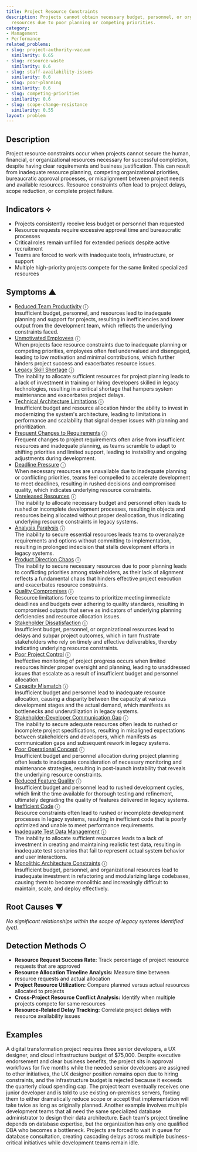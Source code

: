 ```yaml
---
title: Project Resource Constraints
description: Projects cannot obtain necessary budget, personnel, or organizational
  resources due to poor planning or competing priorities.
category:
- Management
- Performance
related_problems:
- slug: project-authority-vacuum
  similarity: 0.65
- slug: resource-waste
  similarity: 0.6
- slug: staff-availability-issues
  similarity: 0.6
- slug: poor-planning
  similarity: 0.6
- slug: competing-priorities
  similarity: 0.6
- slug: scope-change-resistance
  similarity: 0.55
layout: problem
---
```


## Description

Project resource constraints occur when projects cannot secure the human, financial, or organizational resources necessary for successful completion, despite having clear requirements and business justification. This can result from inadequate resource planning, competing organizational priorities, bureaucratic approval processes, or misalignment between project needs and available resources. Resource constraints often lead to project delays, scope reduction, or complete project failure.

## Indicators ⟡

- Projects consistently receive less budget or personnel than requested
- Resource requests require excessive approval time and bureaucratic processes
- Critical roles remain unfilled for extended periods despite active recruitment
- Teams are forced to work with inadequate tools, infrastructure, or support
- Multiple high-priority projects compete for the same limited specialized resources

## Symptoms ▲
- [Reduced Team Productivity](reduced-team-productivity.md) <span class="info-tooltip" title="Confidence: 0.566, Strength: 0.866">ⓘ</span>
<br/>  Insufficient budget, personnel, and resources lead to inadequate planning and support for projects, resulting in inefficiencies and lower output from the development team, which reflects the underlying constraints faced.
- [Unmotivated Employees](unmotivated-employees.md) <span class="info-tooltip" title="Confidence: 0.547, Strength: 0.841">ⓘ</span>
<br/>  When projects face resource constraints due to inadequate planning or competing priorities, employees often feel undervalued and disengaged, leading to low motivation and minimal contributions, which further hinders project success and exacerbates resource issues.
- [Legacy Skill Shortage](legacy-skill-shortage.md) <span class="info-tooltip" title="Confidence: 0.535, Strength: 0.788">ⓘ</span>
<br/>  The inability to allocate sufficient resources for project planning leads to a lack of investment in training or hiring developers skilled in legacy technologies, resulting in a critical shortage that hampers system maintenance and exacerbates project delays.
- [Technical Architecture Limitations](technical-architecture-limitations.md) <span class="info-tooltip" title="Confidence: 0.465, Strength: 0.761">ⓘ</span>
<br/>  Insufficient budget and resource allocation hinder the ability to invest in modernizing the system's architecture, leading to limitations in performance and scalability that signal deeper issues with planning and prioritization.
- [Frequent Changes to Requirements](frequent-changes-to-requirements.md) <span class="info-tooltip" title="Confidence: 0.448, Strength: 0.654">ⓘ</span>
<br/>  Frequent changes to project requirements often arise from insufficient resources and inadequate planning, as teams scramble to adapt to shifting priorities and limited support, leading to instability and ongoing adjustments during development.
- [Deadline Pressure](deadline-pressure.md) <span class="info-tooltip" title="Confidence: 0.434, Strength: 0.802">ⓘ</span>
<br/>  When necessary resources are unavailable due to inadequate planning or conflicting priorities, teams feel compelled to accelerate development to meet deadlines, resulting in rushed decisions and compromised quality, which indicates underlying resource constraints.
- [Unreleased Resources](unreleased-resources.md) <span class="info-tooltip" title="Confidence: 0.392, Strength: 0.664">ⓘ</span>
<br/>  The inability to allocate necessary budget and personnel often leads to rushed or incomplete development processes, resulting in objects and resources being allocated without proper deallocation, thus indicating underlying resource constraints in legacy systems.
- [Analysis Paralysis](analysis-paralysis.md) <span class="info-tooltip" title="Confidence: 0.378, Strength: 0.820">ⓘ</span>
<br/>  The inability to secure essential resources leads teams to overanalyze requirements and options without committing to implementation, resulting in prolonged indecision that stalls development efforts in legacy systems.
- [Product Direction Chaos](product-direction-chaos.md) <span class="info-tooltip" title="Confidence: 0.355, Strength: 0.807">ⓘ</span>
<br/>  The inability to secure necessary resources due to poor planning leads to conflicting priorities among stakeholders, as their lack of alignment reflects a fundamental chaos that hinders effective project execution and exacerbates resource constraints.
- [Quality Compromises](quality-compromises.md) <span class="info-tooltip" title="Confidence: 0.349, Strength: 0.783">ⓘ</span>
<br/>  Resource limitations force teams to prioritize meeting immediate deadlines and budgets over adhering to quality standards, resulting in compromised outputs that serve as indicators of underlying planning deficiencies and resource allocation issues.
- [Stakeholder Dissatisfaction](stakeholder-dissatisfaction.md) <span class="info-tooltip" title="Confidence: 0.341, Strength: 0.804">ⓘ</span>
<br/>  Insufficient budget, personnel, or organizational resources lead to delays and subpar project outcomes, which in turn frustrate stakeholders who rely on timely and effective deliverables, thereby indicating underlying resource constraints.
- [Poor Project Control](poor-project-control.md) <span class="info-tooltip" title="Confidence: 0.333, Strength: 0.808">ⓘ</span>
<br/>  Ineffective monitoring of project progress occurs when limited resources hinder proper oversight and planning, leading to unaddressed issues that escalate as a result of insufficient budget and personnel allocation.
- [Capacity Mismatch](capacity-mismatch.md) <span class="info-tooltip" title="Confidence: 0.330, Strength: 0.707">ⓘ</span>
<br/>  Insufficient budget and personnel lead to inadequate resource allocation, causing a disparity between the capacity at various development stages and the actual demand, which manifests as bottlenecks and underutilization in legacy systems.
- [Stakeholder-Developer Communication Gap](stakeholder-developer-communication-gap.md) <span class="info-tooltip" title="Confidence: 0.322, Strength: 0.760">ⓘ</span>
<br/>  The inability to secure adequate resources often leads to rushed or incomplete project specifications, resulting in misaligned expectations between stakeholders and developers, which manifests as communication gaps and subsequent rework in legacy systems.
- [Poor Operational Concept](poor-operational-concept.md) <span class="info-tooltip" title="Confidence: 0.322, Strength: 0.859">ⓘ</span>
<br/>  Insufficient budget and personnel allocation during project planning often leads to inadequate consideration of necessary monitoring and maintenance strategies, resulting in post-launch instability that reveals the underlying resource constraints.
- [Reduced Feature Quality](reduced-feature-quality.md) <span class="info-tooltip" title="Confidence: 0.318, Strength: 0.836">ⓘ</span>
<br/>  Insufficient budget and personnel lead to rushed development cycles, which limit the time available for thorough testing and refinement, ultimately degrading the quality of features delivered in legacy systems.
- [Inefficient Code](inefficient-code.md) <span class="info-tooltip" title="Confidence: 0.313, Strength: 0.751">ⓘ</span>
<br/>  Resource constraints often lead to rushed or incomplete development processes in legacy systems, resulting in inefficient code that is poorly optimized and unable to meet performance requirements.
- [Inadequate Test Data Management](inadequate-test-data-management.md) <span class="info-tooltip" title="Confidence: 0.310, Strength: 0.782">ⓘ</span>
<br/>  The inability to allocate sufficient resources leads to a lack of investment in creating and maintaining realistic test data, resulting in inadequate test scenarios that fail to represent actual system behavior and user interactions.
- [Monolithic Architecture Constraints](monolithic-architecture-constraints.md) <span class="info-tooltip" title="Confidence: 0.304, Strength: 0.703">ⓘ</span>
<br/>  Insufficient budget, personnel, and organizational resources lead to inadequate investment in refactoring and modularizing large codebases, causing them to become monolithic and increasingly difficult to maintain, scale, and deploy effectively.

## Root Causes ▼

*No significant relationships within the scope of legacy systems identified (yet).*

## Detection Methods ○

- **Resource Request Success Rate:** Track percentage of project resource requests that are approved
- **Resource Allocation Timeline Analysis:** Measure time between resource requests and actual allocation
- **Project Resource Utilization:** Compare planned versus actual resources allocated to projects
- **Cross-Project Resource Conflict Analysis:** Identify when multiple projects compete for same resources
- **Resource-Related Delay Tracking:** Correlate project delays with resource availability issues

## Examples

A digital transformation project requires three senior developers, a UX designer, and cloud infrastructure budget of $75,000. Despite executive endorsement and clear business benefits, the project sits in approval workflows for five months while the needed senior developers are assigned to other initiatives, the UX designer position remains open due to hiring constraints, and the infrastructure budget is rejected because it exceeds the quarterly cloud spending cap. The project team eventually receives one junior developer and is told to use existing on-premises servers, forcing them to either dramatically reduce scope or accept that implementation will take twice as long as originally planned. Another example involves multiple development teams that all need the same specialized database administrator to design their data architecture. Each team's project timeline depends on database expertise, but the organization has only one qualified DBA who becomes a bottleneck. Projects are forced to wait in queue for database consultation, creating cascading delays across multiple business-critical initiatives while development teams remain idle.

